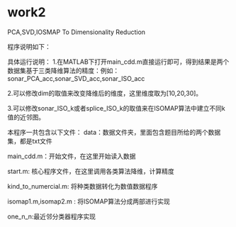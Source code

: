 # work2
PCA,SVD,IOSMAP To Dimensionality  Reduction


程序说明如下：

具体运行说明：
1.在MATLAB下打开main_cdd.m直接运行即可，得到结果是两个数据集基于三类降维算法的精度：例如：sonar_PCA_acc,sonar_SVD_acc,sonar_ISO_acc

2.可以修改dim的取值来改变降维后的维度，这里维度取为[10,20,30]。

3.可以修改sonar_ISO_k或者splice_ISO_k的取值来在ISOMAP算法中建立不同k值的近邻图。

本程序一共包含以下文件：
data：数据文件夹，里面包含题目所给的两个数据集，都是txt文件

main_cdd.m：开始文件，在这里开始读入数据

start.m: 核心程序文件，在这里调用各类算法降维，计算精度

kind_to_numercial.m: 将种类数据转化为数值数据程序

isomap1.m,isomap2.m : 将ISOMAP算法分成两部进行实现

one_n_n:最近邻分类器程序实现




